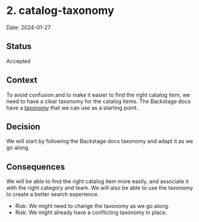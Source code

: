 # 2. catalog-taxonomy

Date: 2024-01-27

## Status

Accepted

## Context
To avoid confusion and to make it easier to find the right catalog item, we need to have a clear taxonomy for the catalog items. The Backstage docs have a [taxonomy](https://backstage.io/docs/features/software-catalog/descriptor-format) that we can use as a starting point.
## Decision

We will start by following the Backstage docs taxonomy and adapt it as we go along.

## Consequences

We will be able to find the right catalog item more easily, and associate it with the right category and team. We will also be able to use the taxonomy to create a better search experience.

* Risk: We might need to change the taxonomy as we go along.
* Risk: We might already have a conflicting taxonomy in place.
